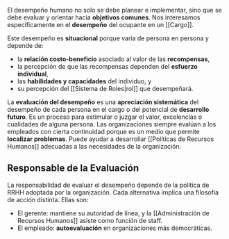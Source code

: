 El desempeño humano no solo se debe planear e implementar, sino que se debe evaluar y orientar hacia **objetivos comunes**. Nos interesamos específicamente en el **desempeño** del ocupante en un [[Cargo]].

Este desempeño es **situacional** porque varía de persona en persona y depende de:
- la **relación costo-beneficio** asociado al valor de las **recompensas**,
- la percepción de que las recompensas dependen del **esfuerzo individual**,
- las **habilidades y capacidades** del individuo, y
- su percepción del [[Sistema de Roles|rol]] que desempeñará.

La **evaluación del desempeño** es una **apreciación sistemática** del desempeño de cada persona en el cargo o del potencial de **desarrollo futuro**. Es un proceso para estimular o juzgar el valor, excelencias o cualidades de alguna persona. Las organizaciones siempre evalúan a los empleados con cierta continuidad porque es un medio que permite **localizar problemas**. Puede ayudar a desarrollar [[Políticas de Recursos Humanos]] adecuadas a las necesidades de la organización. 

## Responsable de la Evaluación

La responsabilidad de evaluar el desempeño depende de la política de RRHH adoptada por la organización. Cada alternativa implica una filosofía de acción distinta. Ellas son:
- El gerente: mantiene su autoridad de línea, y la [[Administración de Recursos Humanos]] asiste como función de staff.
- El empleado: **autoevaluación** en organizaciones más democráticas.